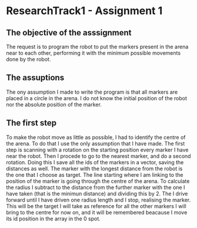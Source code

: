 # ResearchTrack1 - Assignment 1
## The objective of the asssignment
The request is to program the robot to put the markers present in the arena near to each other, performing it with the minimum possible movements done by the robot.
## The assuptions
The ony assumption I made to write the program is that all markers are placed in a circle in the arena. I do not know the initial position of the robot nor the absolute position of the marker.
## The first step
To make the robot move as little as possible, I had to identify the centre of the arena. To do that I use the only assumption that I have made.
The first step is scanning with a rotation on the starting position every marker I have near the robot. Then I procede to go to the nearest marker, and do a second rotation. Doing this I save all the ids of the markers in a vector, saving the distances as well. The marker with the longest distance from the robot is the one that I choose as target. The line starting where I am linking to the position of the marker is going through the centre of the arena.
To calculate the radius I subtract to the distance from the further marker with the one I have taken (that is the minimun distance) and dividing this by 2.
The I drive forward until I have driven one radius length and I stop, realising the marker. This will be the target I will take as reference for all the other markers I will bring to the centre for now on, and it will be remembered beacause I move its id position in the array in the 0 spot.
